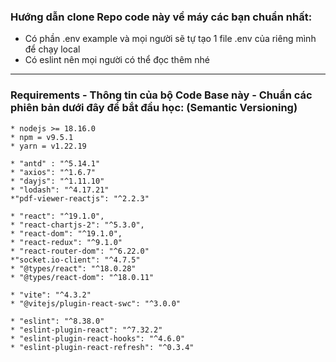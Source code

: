 ### Hướng dẫn clone Repo code này về máy các bạn chuẩn nhất:

- Có phần .env example và mọi người sẽ tự tạo 1 file .env của riêng mình để chạy local 
- Có eslint nên mọi người có thể đọc thêm nhé

---

### Requirements - Thông tin của bộ Code Base này - Chuẩn các phiên bản dưới đây để bắt đầu học: (Semantic Versioning)

```
* nodejs >= 18.16.0
* npm = v9.5.1
* yarn = v1.22.19

* "antd" : "^5.14.1"
* "axios": "^1.6.7"
* "dayjs": "^1.11.10"
* "lodash": "^4.17.21"
*"pdf-viewer-reactjs": "^2.2.3"

* "react": "^19.1.0",
* "react-chartjs-2": "^5.3.0",
* "react-dom": "^19.1.0",
* "react-redux": "^9.1.0"
* "react-router-dom": "^6.22.0"
*"socket.io-client": "^4.7.5"
* "@types/react": "^18.0.28"
* "@types/react-dom": "^18.0.11"

* "vite": "^4.3.2"
* "@vitejs/plugin-react-swc": "^3.0.0"

* "eslint": "^8.38.0"
* "eslint-plugin-react": "^7.32.2"
* "eslint-plugin-react-hooks": "^4.6.0"
* "eslint-plugin-react-refresh": "^0.3.4"

```
